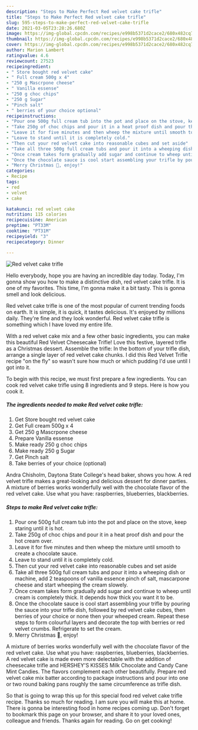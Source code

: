 ```yaml
---
description: "Steps to Make Perfect Red velvet cake trifle"
title: "Steps to Make Perfect Red velvet cake trifle"
slug: 595-steps-to-make-perfect-red-velvet-cake-trifle
date: 2021-03-05T23:28:26.680Z
image: https://img-global.cpcdn.com/recipes/e998b5371d2cace2/680x482cq70/red-velvet-cake-trifle-recipe-main-photo.jpg
thumbnail: https://img-global.cpcdn.com/recipes/e998b5371d2cace2/680x482cq70/red-velvet-cake-trifle-recipe-main-photo.jpg
cover: https://img-global.cpcdn.com/recipes/e998b5371d2cace2/680x482cq70/red-velvet-cake-trifle-recipe-main-photo.jpg
author: Marion Lambert
ratingvalue: 4.6
reviewcount: 27523
recipeingredient:
- " Store bought red velvet cake"
- " Full cream 500g x 4"
- "250 g Mascrpone cheese"
- " Vanilla essense"
- "250 g choc chips"
- "250 g Sugar"
- "Pinch salt"
- " berries of your choice optional"
recipeinstructions:
- "Pour one 500g full cream tub into the pot and place on the stove, keep staring until it is hot."
- "Take 250g of choc chips and pour it in a heat proof dish and pour the hot cream over."
- "Leave it for five minutes and then wheep the mixture until smooth to create a chocolate sauce."
- "Leave to stand until it is completely cold."
- "Then cut your red velvet cake into reasonable cubes and set aside"
- "Take all three 500g full cream tubs and pour it into a wheeping dish or machine, add 2 teaspoons of vanilla essence pinch of salt, mascarpone cheese and start wheeping the cream slowely."
- "Once cream takes form gradually add sugar and continue to wheep until cream is completely thick. It depends how thick you want it to be."
- "Once the chocolate sauce is cool start assembling your trifle by pouring the sauce into your trifle dish, followed by red velvet cake cubes, then berries of your choice or none then your wheeped cream. Repeat these steps to form colourful layers and decorate the top with berries or red velvet crumbs. Refrigerate to set the cream."
- "Merry Christmas 🎅, enjoy!"
categories:
- Recipe
tags:
- red
- velvet
- cake

katakunci: red velvet cake 
nutrition: 115 calories
recipecuisine: American
preptime: "PT33M"
cooktime: "PT31M"
recipeyield: "3"
recipecategory: Dinner

---
```



![Red velvet cake trifle](https://img-global.cpcdn.com/recipes/e998b5371d2cace2/680x482cq70/red-velvet-cake-trifle-recipe-main-photo.jpg)

Hello everybody, hope you are having an incredible day today. Today, I'm gonna show you how to make a distinctive dish, red velvet cake trifle. It is one of my favorites. This time, I'm gonna make it a bit tasty. This is gonna smell and look delicious.

Red velvet cake trifle is one of the most popular of current trending foods on earth. It is simple, it is quick, it tastes delicious. It's enjoyed by millions daily. They're fine and they look wonderful. Red velvet cake trifle is something which I have loved my entire life.

With a red velvet cake mix and a few other basic ingredients, you can make this beautiful Red Velvet Cheesecake Trifle! Love this festive, layered trifle as a Christmas dessert. Assemble the trifle: In the bottom of your trifle dish, arrange a single layer of red velvet cake chunks. I did this Red Velvet Trifle recipe &#34;on the fly&#34; so wasn&#39;t sure how much or which pudding I&#39;d use until I got into it.


To begin with this recipe, we must first prepare a few ingredients. You can cook red velvet cake trifle using 8 ingredients and 9 steps. Here is how you cook it.

<!--inarticleads1-->

##### The ingredients needed to make Red velvet cake trifle:

1. Get  Store bought red velvet cake
1. Get  Full cream 500g x 4
1. Get 250 g Mascrpone cheese
1. Prepare  Vanilla essense
1. Make ready 250 g choc chips
1. Make ready 250 g Sugar
1. Get Pinch salt
1. Take  berries of your choice (optional)


Andra Chisholm, Daytona State College&#39;s head baker, shows you how. A red velvet trifle makes a great-looking and delicious dessert for dinner parties. A mixture of berries works wonderfully well with the chocolate flavor of the red velvet cake. Use what you have: raspberries, blueberries, blackberries. 

<!--inarticleads2-->

##### Steps to make Red velvet cake trifle:

1. Pour one 500g full cream tub into the pot and place on the stove, keep staring until it is hot.
1. Take 250g of choc chips and pour it in a heat proof dish and pour the hot cream over.
1. Leave it for five minutes and then wheep the mixture until smooth to create a chocolate sauce.
1. Leave to stand until it is completely cold.
1. Then cut your red velvet cake into reasonable cubes and set aside
1. Take all three 500g full cream tubs and pour it into a wheeping dish or machine, add 2 teaspoons of vanilla essence pinch of salt, mascarpone cheese and start wheeping the cream slowely.
1. Once cream takes form gradually add sugar and continue to wheep until cream is completely thick. It depends how thick you want it to be.
1. Once the chocolate sauce is cool start assembling your trifle by pouring the sauce into your trifle dish, followed by red velvet cake cubes, then berries of your choice or none then your wheeped cream. Repeat these steps to form colourful layers and decorate the top with berries or red velvet crumbs. Refrigerate to set the cream.
1. Merry Christmas 🎅, enjoy!


A mixture of berries works wonderfully well with the chocolate flavor of the red velvet cake. Use what you have: raspberries, blueberries, blackberries. A red velvet cake is made even more delectable with the addition of cheesecake trifle and HERSHEY&#39;S KISSES Milk Chocolate and Candy Cane Mint Candies. The flavors complement each other beautifully. Prepare red velvet cake mix batter according to package instructions and pour into one or two round baking pans roughly the same circumference as trifle dish. 

So that is going to wrap this up for this special food red velvet cake trifle recipe. Thanks so much for reading. I am sure you will make this at home. There is gonna be interesting food in home recipes coming up. Don't forget to bookmark this page on your browser, and share it to your loved ones, colleague and friends. Thanks again for reading. Go on get cooking!
